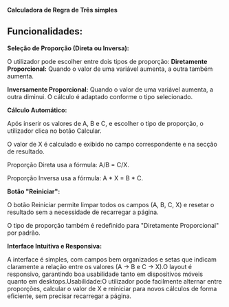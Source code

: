 **Calculadora de Regra de Três simples**

## Funcionalidades:

**Seleção de Proporção (Direta ou Inversa):**

O utilizador pode escolher entre dois tipos de proporção: **Diretamente Proporcional:** Quando o valor de uma variável aumenta, a outra também aumenta.

**Inversamente Proporcional:** Quando o valor de uma variável aumenta, a outra diminui. O cálculo é adaptado conforme o tipo selecionado.

**Cálculo Automático:**

Após inserir os valores de A, B e C, e escolher o tipo de proporção, o utilizador clica no botão Calcular.

O valor de X é calculado e exibido no campo correspondente e na secção de resultado.

Proporção Direta usa a fórmula: A/B = C/X.

Proporção Inversa usa a fórmula: A * X = B * C.

**Botão "Reiniciar":**

O botão Reiniciar permite limpar todos os campos (A, B, C, X) e resetar o resultado sem a necessidade de recarregar a página.

O tipo de proporção também é redefinido para "Diretamente Proporcional" por padrão.

**Interface Intuitiva e Responsiva:**

A interface é simples, com campos bem organizados e setas que indicam claramente a relação entre os valores (A → B e C → X).O layout é responsivo, garantindo boa usabilidade tanto em dispositivos móveis quanto em desktops.Usabilidade:O utilizador pode facilmente alternar entre proporções, calcular o valor de X e reiniciar para novos cálculos de forma eficiente, sem precisar recarregar a página.
